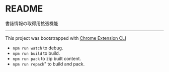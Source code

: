 # README

書誌情報の取得用拡張機能

---

This project was bootstrapped with [Chrome Extension CLI](https://github.com/dutiyesh/chrome-extension-cli)

- `npm run watch` to debug.
- `npm run build` to build.
- `npm run pack` to zip built content.
- `npm run repack`" to build and pack.

